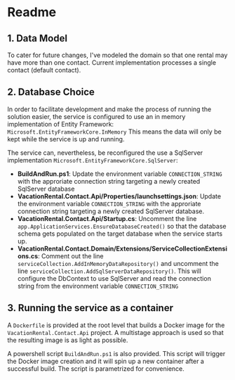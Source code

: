 #  Readme

## 1. Data Model

To cater for future changes, I've modeled the domain so that one rental may have more than one contact. Current implementation processes a single contact (default contact).

## 2. Database Choice

In order to facilitate development and make the process of running the solution easier, the service is configured to use an in memory implementation of Entity Framework:  `Microsoft.EntityFrameworkCore.InMemory`  This means the data will only be kept while the service is up and running. 

The service can, nevertheless, be reconfigured the use a SqlServer implementation `Microsoft.EntityFrameworkCore.SqlServer`:

 - **BuildAndRun.ps1**: Update the environment variable `CONNECTION_STRING` with the approriate connection string targeting a newly created SqlServer database
 - **VacationRental.Contact.Api/Properties/launchsettings.json**: Update the environment variable `CONNECTION_STRING` with the approriate connection string targeting a newly created SqlServer database.
 - **VacationRental.Contact.Api/Startup.cs**: Uncomment the line `app.ApplicationServices.EnsureDatabaseCreated()` so that the database schema gets populated on the target database when the service starts up.
 - **VacationRental.Contact.Domain/Extensions/ServiceCollectionExtensions.cs**: Comment out the line `serviceCollection.AddInMemoryDataRepository()` and uncomment the line `serviceCollection.AddSqlServerDataRepository()`. This will configure the DbContext to use SqlServer and read the connection string from the environment variable `CONNECTION_STRING`

## 3. Running the service as a container

A `Dockerfile` is provided at the root level that builds a Docker image for the `VacationRental.Contact.Api` project. A multistage approach is used so that the resulting image is as light as possible. 

A powershell script `BuildAndRun.ps1` is also provided. This script will trigger the Docker image creation and it will spin up a new container after a successful build. The script is parametrized for convenience.

